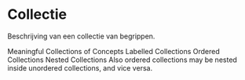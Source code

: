 # Collectie

Beschrijving van een collectie van begrippen.

Meaningful Collections of Concepts
    Labelled Collections
    Ordered Collections
    Nested Collections
        Also ordered collections may be nested inside unordered collections, and vice versa.
